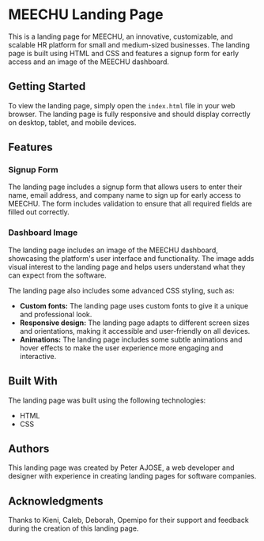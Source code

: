 # MEECHU Landing Page

This is a landing page for MEECHU, an innovative, customizable, and scalable HR platform for small and medium-sized businesses. The landing page is built using HTML and CSS and features a signup form for early access and an image of the MEECHU dashboard.

## Getting Started

To view the landing page, simply open the `index.html` file in your web browser. The landing page is fully responsive and should display correctly on desktop, tablet, and mobile devices.

## Features

### Signup Form

The landing page includes a signup form that allows users to enter their name, email address, and company name to sign up for early access to MEECHU. The form includes validation to ensure that all required fields are filled out correctly.

### Dashboard Image

The landing page includes an image of the MEECHU dashboard, showcasing the platform's user interface and functionality. The image adds visual interest to the landing page and helps users understand what they can expect from the software.

The landing page also includes some advanced CSS styling, such as:

- **Custom fonts:** The landing page uses custom fonts to give it a unique and professional look.
- **Responsive design:** The landing page adapts to different screen sizes and orientations, making it accessible and user-friendly on all devices.
- **Animations:** The landing page includes some subtle animations and hover effects to make the user experience more engaging and interactive.

## Built With

The landing page was built using the following technologies:

- HTML
- CSS

## Authors

This landing page was created by Peter AJOSE, a web developer and designer with experience in creating landing pages for software companies.

## Acknowledgments

Thanks to Kieni, Caleb, Deborah, Opemipo for their support and feedback during the creation of this landing page.
